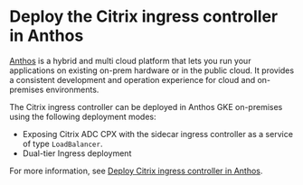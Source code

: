 # Deploy the Citrix ingress controller in Anthos

[Anthos](https://cloud.google.com/anthos) is a hybrid and multi cloud platform that lets you run your applications on existing on-prem hardware or in the public cloud. It provides a consistent development and operation experience for cloud and on-premises environments.

The Citrix ingress controller can be deployed in Anthos GKE on-premises using the following deployment modes:

-  Exposing Citrix ADC CPX with the sidecar ingress controller as a service of type `LoadBalancer`.
-  Dual-tier Ingress deployment

For more information, see [Deploy Citrix ingress controller in Anthos](https://docs.citrix.com/en-us/citrix-k8s-ingress-controller/deploy/anthos.html).